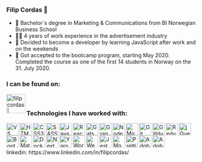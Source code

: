 ### Filip Cordas 👋

- 📖 Bachelor´s degree in Marketing & Communications from BI Norwegian Business School 
- 👨‍💻 4 years of work experience in the advertisement industry
- 🤔 Decided to become a developer by learning JavaScript after work and on the weekends
- 🧂 Got accepted to the </Salt> bootcamp program, starting May 2020. Completed the course as one of the first 14 students in Norway on the 31. July 2020.

### I can be found on:

<img align="left" align="left" title="filipcordas | LinkedIn" width="50px" src="https://cdn.jsdelivr.net/npm/simple-icons@v3/icons/linkedin.svg" />

<br />

### Technologies I have worked with:
<img align="left" title="VS Code" height="32" width="32px" src="https://cdn.jsdelivr.net/npm/simple-icons@v3/icons/visualstudiocode.svg" />
<img align="left" title="HTML5" height="32" width="32px" src="https://cdn.jsdelivr.net/npm/simple-icons@v3/icons/html5.svg" />
<img align="left" title="CSS3" height="32" width="32px" src="https://cdn.jsdelivr.net/npm/simple-icons@v3/icons/css3.svg" />
<img align="left" title="SASS" height="32" width="32px" src="https://cdn.jsdelivr.net/npm/simple-icons@v3/icons/sass.svg" />
<img align="left" title="Javascript" height="32" width="32px" src="https://cdn.jsdelivr.net/npm/simple-icons@v3/icons/javascript.svg" />
<img align="left" title="React" height="32" width="32px" src="https://cdn.jsdelivr.net/npm/simple-icons@v3/icons/react.svg" />
<img align="left" title="Gatsby" height="32" width="32px" src="https://cdn.jsdelivr.net/npm/simple-icons@v3/icons/gatsby.svg" />
<img align="left" title="GraphQL" height="32" width="32px" src="https://cdn.jsdelivr.net/npm/simple-icons@v3/icons/graphql.svg" />
<img align="left" title="Node JS" height="32" width="32px" src="https://cdn.jsdelivr.net/npm/simple-icons@v3/icons/node-dot-js.svg" />
<img align="left" title="MongoDB" height="32" width="32px" src="https://cdn.jsdelivr.net/npm/simple-icons@v3/icons/mongodb.svg" />
<img align="left" title="Git" height="32" width="32px" src="https://cdn.jsdelivr.net/npm/simple-icons@v3/icons/git.svg" />
<img align="left" title="GitHub" height="32" width="32px" src="https://cdn.jsdelivr.net/npm/simple-icons@v3/icons/github.svg" />
<img align="left" title="Redux" height="32" width="32px" src="https://cdn.jsdelivr.net/npm/simple-icons@v3/icons/redux.svg" />
<img align="left" title="jQuery" height="32" width="32px" src="https://cdn.jsdelivr.net/npm/simple-icons@v3/icons/jquery.svg" />
<img align="left" title="Bootstrap" height="32" width="32px" src="https://cdn.jsdelivr.net/npm/simple-icons@v3/icons/bootstrap.svg" />
<img align="left" title="Material UI" height="32" width="32px" src="https://cdn.jsdelivr.net/npm/simple-icons@v3/icons/material-ui.svg" />
<img align="left" title="Docker" height="32" width="32px" src="https://cdn.jsdelivr.net/npm/simple-icons@v3/icons/docker.svg" />
<img align="left" title="Next" height="32" width="32px" src="https://cdn.jsdelivr.net/npm/simple-icons@v3/icons/next-dot-js.svg" />
<img align="left" title="Yarn" height="32" width="32px" src="https://cdn.jsdelivr.net/npm/simple-icons@v3/icons/yarn.svg" />
<img align="left" title="Wordpress" height="32" width="32px" src="https://cdn.jsdelivr.net/npm/simple-icons@v3/icons/wordpress.svg" />
<img align="left" title="Webpack" height="32" width="32px" src="https://cdn.jsdelivr.net/npm/simple-icons@v3/icons/webpack.svg" />
<img align="left" title="Jest" height="32" width="32px" src="https://cdn.jsdelivr.net/npm/simple-icons@v3/icons/jest.svg" />
<img align="left" title="Mocha" height="32" width="32px" src="https://cdn.jsdelivr.net/npm/simple-icons@v3/icons/mocha.svg" />
<img align="left" title="Prettier" height="32" width="32px" src="https://cdn.jsdelivr.net/npm/simple-icons@v3/icons/prettier.svg" />
<img align="left" title="Adobe Photoshop" height="32" width="32px" src="https://cdn.jsdelivr.net/npm/simple-icons@v3/icons/adobephotoshop.svg" />
<img align="left" title="Adobe Premiere Pro" height="32" width="32px" src="https://cdn.jsdelivr.net/npm/simple-icons@v3/icons/adobepremierepro.svg" />

<br />
<br />
<br />
<br />
linkedin: https://www.linkedin.com/in/filipcordas/
